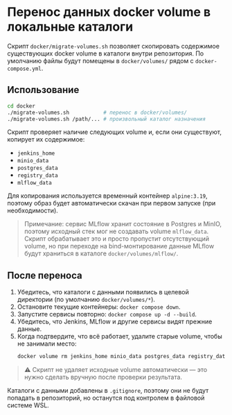 # Перенос данных docker volume в локальные каталоги

Скрипт `docker/migrate-volumes.sh` позволяет скопировать содержимое существующих docker volume в каталоги внутри репозитория. По умолчанию файлы будут помещены в `docker/volumes/` рядом с `docker-compose.yml`.

## Использование

```bash
cd docker
./migrate-volumes.sh           # перенос в docker/volumes/
./migrate-volumes.sh /path/... # произвольный каталог назначения
```

Скрипт проверяет наличие следующих volume и, если они существуют, копирует их содержимое:

- `jenkins_home`
- `minio_data`
- `postgres_data`
- `registry_data`
- `mlflow_data`

Для копирования используется временный контейнер `alpine:3.19`, поэтому образ будет автоматически скачан при первом запуске (при необходимости).

> Примечание: сервис MLflow хранит состояние в Postgres и MinIO, поэтому исходный стек мог не создавать volume `mlflow_data`. Скрипт обрабатывает это и просто пропустит отсутствующий volume, но при переходе на bind-монтирование данные MLflow будут храниться в каталоге `docker/volumes/mlflow/`.

## После переноса

1. Убедитесь, что каталоги с данными появились в целевой директории (по умолчанию `docker/volumes/*`).
2. Остановите текущие контейнеры: `docker compose down`.
3. Запустите сервисы повторно: `docker compose up -d --build`.
4. Убедитесь, что Jenkins, MLflow и другие сервисы видят прежние данные.
5. Когда подтвердите, что всё работает, удалите старые volume, чтобы не занимали место:
   ```bash
   docker volume rm jenkins_home minio_data postgres_data registry_data
   ```

> ⚠️ Скрипт не удаляет исходные volume автоматически — это нужно сделать вручную после проверки результата.

Каталоги с данными добавлены в `.gitignore`, поэтому они не будут попадать в репозиторий, но останутся под контролем в файловой системе WSL.
